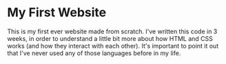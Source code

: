 # My First Website
This is my first ever website made from scratch. I've written this code in 3 weeks, in order to understand a little bit more about how HTML and CSS works (and how they interact with each other). It's important to point it out that I've never used any of those languages before in my life.
